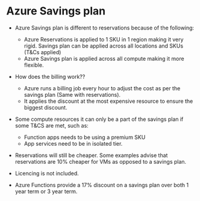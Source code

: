 # Azure Savings plan

* Azure Savings plan is different to reservations because of the following:
    * Azure Reservations is applied to 1 SKU in 1 region making it very rigid. Savings plan can be applied across all locations and SKUs (T&Cs applied)
    * Azure Savings plan is applied across all compute making it more flexible. 

* How does the billing work??
    * Azure runs a billing job every hour to adjust the cost as per the savings plan (Same with reservations). 
    * It applies the discount at the most expensive resource to ensure the biggest discount. 

* Some compute resources it can only be a part of the savings plan if some T&CS are met, such as:
    * Function apps needs to be using a premium SKU
    * App services need to be in isolated tier. 

* Reservations will still be cheaper. Some examples advise that reservations are 10% cheaper for VMs as opposed to a savings plan.

* Licencing is not included. 

* Azure Functions provide a 17% discount on a savings plan over both 1 year term or 3 year term.


